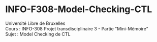 # INFO-F308-Model-Checking-CTL

Université Libre de Bruxelles <br />
Cours : INFO-308 Projet transdisciplinaire 3 - Partie "Mini-Mémoire" <br />
Sujet : Model Checking de CTL <br />
